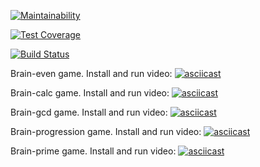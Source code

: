 [![Maintainability](https://api.codeclimate.com/v1/badges/11d7cb2247a50eb65763/maintainability)](https://codeclimate.com/github/formindev/python-project-lvl1/maintainability)

[![Test Coverage](https://api.codeclimate.com/v1/badges/11d7cb2247a50eb65763/test_coverage)](https://codeclimate.com/github/formindev/python-project-lvl1/test_coverage)

[![Build Status](https://travis-ci.org/formindev/python-project-lvl1.svg?branch=master)](https://travis-ci.org/formindev/python-project-lvl1)

Brain-even game.
Install and run video:
[![asciicast](https://asciinema.org/a/5c5wAXt1pEWpdMKgGVzpIjJJd.svg)](https://asciinema.org/a/5c5wAXt1pEWpdMKgGVzpIjJJd)

Brain-calc game.
Install and run video:
[![asciicast](https://asciinema.org/a/rVTdMFK5zvUbKyGNG6eLge8JD.svg)](https://asciinema.org/a/rVTdMFK5zvUbKyGNG6eLge8JD)

Brain-gcd game.
Install and run video:
[![asciicast](https://asciinema.org/a/Vx3a1o2hKEnG7cegtaFXP0VhA.svg)](https://asciinema.org/a/Vx3a1o2hKEnG7cegtaFXP0VhA)

Brain-progression game.
Install and run video:
[![asciicast](https://asciinema.org/a/L8vVtvWrdvxmvf55cP1B6q1OH.svg)](https://asciinema.org/a/L8vVtvWrdvxmvf55cP1B6q1OH)

Brain-prime game.
Install and run video:
[![asciicast](https://asciinema.org/a/MGWRGFzr0HINlnrvU8j1cs2OM.svg)](https://asciinema.org/a/MGWRGFzr0HINlnrvU8j1cs2OM)